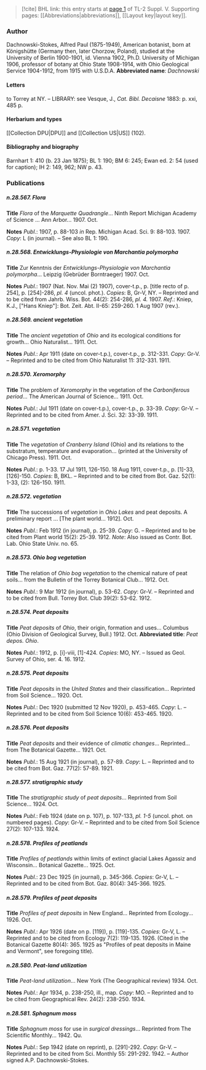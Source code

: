> [!cite] BHL link: this entry starts at [page 1](https://www.biodiversitylibrary.org/page/33259047) of TL-2 Suppl. V.
> Supporting pages: [[Abbreviations|abbreviations]], [[Layout key|layout key]].

### Author

Dachnowski-Stokes, Alfred Paul (1875-1949), American botanist, born at Königshütte (Germany then, later Chorzow, Poland), studied at the University of Berlin 1900-1901, id. Vienna 1902, Ph.D. University of Michigan 1906, professor of botany at Ohio State 1908-1914, with Ohio Geological Service 1904-1912, from 1915 with U.S.D.A. 
**Abbreviated name**: *Dachnowski*

#### Letters

to Torrey at NY. – LIBRARY: see Vesque, J., *Cat. Bibl. Decaisne* 1883: p. xxi, 485 p.

#### Herbarium and types

[[Collection DPU|DPU]] and [[Collection US|US]] (102).

#### Bibliography and biography

Barnhart 1: 410 (b. 23 Jan 1875); BL 1: 190; BM 6: 245; Ewan ed. 2: 54 (used for caption); IH 2: 149, 962; NW p. 43.

### Publications

##### n.28.567. Flora

**Title**
*Flora* of the *Marquette Quadrangle*... Ninth Report Michigan Academy of Science ... Ann Arbor... 1907. Oct.

**Notes**
*Publ*.: 1907, p. 88-103 *in* Rep. Michigan Acad. Sci. 9: 88-103. 1907. *Copy*: L (in journal). – See also BL 1: 190.

##### n.28.568. Entwicklungs-Physiologie von Marchantia polymorpha

**Title**
Zur Kenntnis der *Entwicklungs-Physiologie von Marchantia polymorpha*... Leipzig (Gebrüder Borntraeger) 1907. Oct.

**Notes**
*Publ*.: 1907 (Nat. Nov. Mai (2) 1907), cover-t.p., p. \[title recto of p. 254\], p. \[254\]-286, *pl. 4* (uncol. phot.). *Copies*: B, Gr-V, NY. – Reprinted and to be cited from Jahrb. Wiss. Bot. 44(2): 254-286, *pl. 4.* 1907.
*Ref*.: Kniep, K.J., \["Hans Kniep"\]: Bot. Zeit. Abt. II-65: 259-260. 1 Aug 1907 (rev.).

##### n.28.569. ancient vegetation

**Title**
The *ancient vegetation* of *Ohio* and its ecological conditions for growth... Ohio Naturalist... 1911. Oct.

**Notes**
*Publ*.: Apr 1911 (date on cover-t.p.), cover-t.p., p. 312-331. *Copy*: Gr-V. – Reprinted and to be cited from Ohio Naturalist 11: 312-331. 1911.

##### n.28.570. Xeromorphy

**Title**
The problem of *Xeromorphy* in the vegetation of the *Carboniferous period*... The American Journal of Science... 1911. Oct.

**Notes**
*Publ*.: Jul 1911 (date on cover-t.p.), cover-t.p., p. 33-39. *Copy*: Gr-V. – Reprinted and to be cited from Amer. J. Sci. 32: 33-39. 1911.

##### n.28.571. vegetation

**Title**
The *vegetation* of *Cranberry Island* (Ohio) and its relations to the substratum, temperature and evaporation... (printed at the University of Chicago Press). 1911. Oct.

**Notes**
*Publ*.: p. 1-33. 17 Jul 1911, 126-150. 18 Aug 1911, cover-t.p., p. \[1\]-33, \[126\]-150. *Copies*: B, BKL. – Reprinted and to be cited from Bot. Gaz. 52(1): 1-33, (2): 126-150. 1911.

##### n.28.572. vegetation

**Title**
The successions of *vegetation* in *Ohio Lakes* and peat deposits. A preliminary report ... \[The plant world... 1912\]. Oct.

**Notes**
*Publ*.: Feb 1912 (in journal), p. 25-39. *Copy*: G. – Reprinted and to be cited from Plant world 15(2): 25-39. 1912.
*Note*: Also issued as Contr. Bot. Lab. Ohio State Univ. no. 65.

##### n.28.573. Ohio bog vegetation

**Title**
The relation of *Ohio bog vegetation* to the chemical nature of peat soils... from the Bulletin of the Torrey Botanical Club... 1912. Oct.

**Notes**
*Publ*.: 9 Mar 1912 (in journal), p. 53-62. *Copy*: Gr-V. – Reprinted and to be cited from Bull. Torrey Bot. Club 39(2): 53-62. 1912.

##### n.28.574. Peat deposits

**Title**
*Peat deposits* of *Ohio*, their origin, formation and uses... Columbus (Ohio Division of Geological Survey, Bull.) 1912. Oct.
**Abbreviated title**: *Peat depos. Ohio*.

**Notes**
*Publ*.: 1912, p. \[i\]-viii, \[1\]-424. *Copies*: MO, NY. – Issued as Geol. Survey of Ohio, ser. 4. 16. 1912.

##### n.28.575. Peat deposits

**Title**
*Peat deposits* in the *United States* and their classification... Reprinted from Soil Science... 1920. Oct.

**Notes**
*Publ*.: Dec 1920 (submitted 12 Nov 1920), p. 453-465. *Copy*: L. – Reprinted and to be cited from Soil Science 10(6): 453-465. 1920.

##### n.28.576. Peat deposits

**Title**
*Peat deposits* and their evidence of *climatic changes*... Reprinted... from The Botanical Gazette... 1921. Oct.

**Notes**
*Publ*.: 15 Aug 1921 (in journal), p. 57-89. *Copy*: L. – Reprinted and to be cited from Bot. Gaz. 77(2): 57-89. 1921.

##### n.28.577. stratigraphic study

**Title**
The *stratigraphic study* of *peat deposits*... Reprinted from Soil Science... 1924. Oct.

**Notes**
*Publ*.: Feb 1924 (date on p. 107), p. 107-133, *pl. 1-5* (uncol. phot. on numbered pages). *Copy*: Gr-V. – Reprinted and to be cited from Soil Science 27(2): 107-133. 1924.

##### n.28.578. Profiles of peatlands

**Title**
*Profiles of peatlands* within limits of extinct glacial Lakes Agassiz and Wisconsin... Botanical Gazette... 1925. Oct.

**Notes**
*Publ*.: 23 Dec 1925 (in journal), p. 345-366. *Copies*: Gr-V, L. – Reprinted and to be cited from Bot. Gaz. 80(4): 345-366. 1925.

##### n.28.579. Profiles of peat deposits

**Title**
*Profiles of peat deposits* in New England... Reprinted from Ecology... 1926. Oct.

**Notes**
*Publ*.: Apr 1926 (date on p. \[119\]), p. \[119\]-135. *Copies*: Gr-V, L. – Reprinted and to be cited from Ecology 7(2): 119-135. 1926. (Cited in the Botanical Gazette 80(4): 365. 1925 as "Profiles of peat deposits in Maine and Vermont", see foregoing title).

##### n.28.580. Peat-land utilization

**Title**
*Peat-land utilization*... New York (The Geographical review) 1934. Oct.

**Notes**
*Publ*.: Apr 1934, p. 238-250, ill., map. *Copy*: MO. – Reprinted and to be cited from Geographical Rev. 24(2): 238-250. 1934.

##### n.28.581. Sphagnum moss

**Title**
*Sphagnum moss* for use in *surgical dressings*... Reprinted from The Scientific Monthly... 1942. Qu.

**Notes**
*Publ*.: Sep 1942 (date on reprint), p. \[291\]-292. *Copy*: Gr-V. – Reprinted and to be cited from Sci. Monthly 55: 291-292. 1942. – Author signed A.P. Dachnowski-Stokes.

